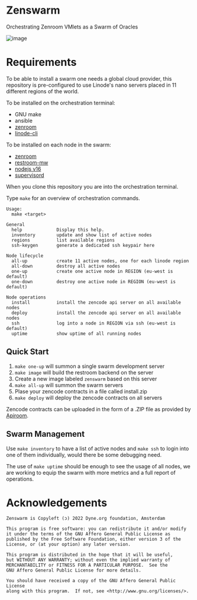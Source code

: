 # Zenswarm

Orchestrating Zenroom VMlets as a Swarm of Oracles

![image](https://user-images.githubusercontent.com/148059/149499339-af8c430d-6d3c-4dd7-9029-6bf514867b56.png)

# Requirements

To be able to install a swarm one needs a global cloud provider, this
repository is pre-configured to use Linode's nano servers placed in 11
different regions of the world.

To be installed on the orchestration terminal:

- GNU make
- ansible
- [zenroom](zenroom.org)
- [linode-cli](https://www.linode.com/products/cli/)

To be installed on each node in the swarm:

- [zenroom](zenroom.org)
- [restroom-mw](https://github.com/dyne/restroom-mw)
- [nodejs v16](https://nodejs.org)
- [supervisord](http://supervisord.org/)


When you clone this repository you are into the orchestration terminal.

Type `make` for an overview of orchestration commands.

```
Usage:
  make <target>

General
  help             Display this help.
  inventory        update and show list of active nodes
  regions          list available regions
  ssh-keygen       generate a dedicated ssh keypair here

Node lifecycle
  all-up           create 11 active nodes, one for each linode region
  all-down         destroy all active nodes
  one-up           create one active node in REGION (eu-west is default)
  one-down         destroy one active node in REGION (eu-west is default)

Node operations
  install          install the zencode api server on all available nodes
  deploy           install the zencode api server on all available nodes
  ssh              log into a node in REGION via ssh (eu-west is default)
  uptime           show uptime of all running nodes
```

## Quick Start

1. `make one-up` will summon a single swarm development server
2. `make image` will build the restroom backend on the server
3. Create a new image labeled `zenswarm` based on this server
4. `make all-up` will summon the swarm servers
5. Plase your zencode contracts in a file called install.zip
3. `make deploy` will deploy the zencode contracts on all servers

Zencode contracts can be uploaded in the form of a .ZIP file as
provided by [Apiroom](https://apiroom.net).

## Swarm Management

Use `make inventory` to have a list of active nodes and `make ssh` to
login into one of them individually, would there be some debugging
need.

The use of `make uptime` should be enough to see the usage of all
nodes, we are working to equip the swarm with more metrics and a
full report of operations.

# Acknowledgements

	Zenswarm is Copyleft (ɔ) 2022 Dyne.org foundation, Amsterdam

    This program is free software: you can redistribute it and/or modify
    it under the terms of the GNU Affero General Public License as
    published by the Free Software Foundation, either version 3 of the
    License, or (at your option) any later version.

    This program is distributed in the hope that it will be useful,
    but WITHOUT ANY WARRANTY; without even the implied warranty of
    MERCHANTABILITY or FITNESS FOR A PARTICULAR PURPOSE.  See the
    GNU Affero General Public License for more details.

    You should have received a copy of the GNU Affero General Public License
    along with this program.  If not, see <http://www.gnu.org/licenses/>.

